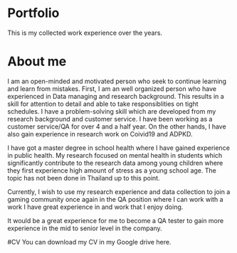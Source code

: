 # Portfolio
This is my collected work experience over the years.
# About me
I am an open-minded and motivated person who seek to continue learning and learn from mistakes. First, I am an well organized person who have experienced in Data managing and research background. This results in a skill for attention to detail and able to take responsiblities on tight schedules. I have a problem-solving skill which are developed from my research background and customer service. I have been working as a customer service/QA for over 4 and a half year. On the other hands, I have also gain experience in research work on Coivid19 and ADPKD.

I have got a master degree in school health where I have gained experience in public health. My research focused on mental health in students which significantly contribute to the research data among young children where they first experience high amount of stress as a young school age. The topic has not been done in Thailand up to this point.

Currently, I wish to use my research experience and data collection to join a gaming community once again in the QA position where I can work with a work I have great experience in and work that I enjoy doing.

It would be a great experience for me to become a QA tester to gain more experience in the mid to senior level in the company.

#CV
You can download my CV in my Google drive here.

